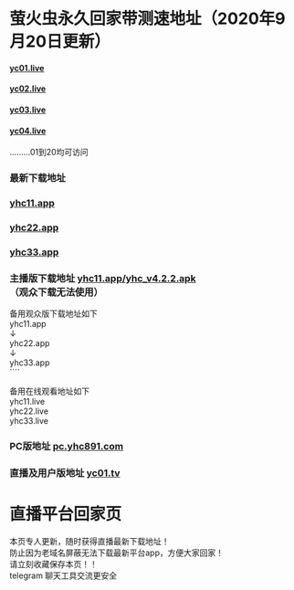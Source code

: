 # 萤火虫永久回家带测速地址（2020年9月20日更新）
#### [yc01.live](https://www.yc01.live)
#### [yc02.live](https://www.yc02.live)
#### [yc03.live](https://www.yc03.live)
#### [yc04.live](https://www.yc04.live)
.........01到20均可访问
### 最新下载地址
### [yhc11.app](https://www.yhc11.app)
### [yhc22.app](https://www.yhc22.app)
### [yhc33.app](https://www.yhc33.app)
### 主播版下载地址 [yhc11.app/yhc_v4.2.2.apk](https://www.yhc11.app/yhc_v4.2.2.apk)<br>（观众下载无法使用）
备用观众版下载地址如下<br>
yhc11.app<br>↓  
yhc22.app<br>↓  
yhc33.app<br>````  

备用在线观看地址如下<br>
yhc11.live<br>
yhc22.live<br>
yhc33.live<br>

### PC版地址 [pc.yhc891.com](http://pc.yhc891.com/)<br>

### 直播及用户版地址 [yc01.tv](http://yc01.tv/)<br>

# 直播平台回家页
本页专人更新，随时获得直播最新下载地址！<br>
防止因为老域名屏蔽无法下载最新平台app，方便大家回家！<br>
请立刻收藏保存本页！！<br>
telegram 聊天工具交流更安全


